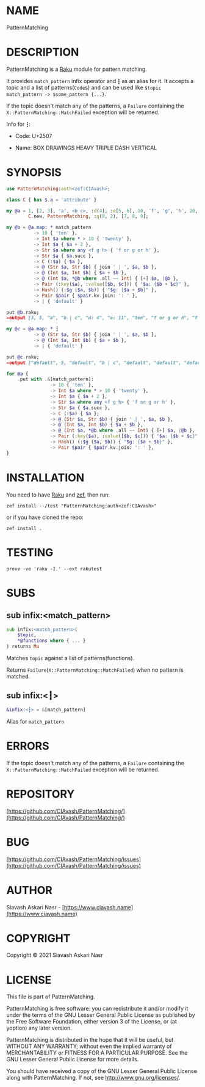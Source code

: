 NAME
====

PatternMatching

DESCRIPTION
===========

PatternMatching is a [Raku](https://www.raku-lang.ir/en/) module for pattern matching.

It provides `match_pattern` infix operator and `┇` as an alias for it. It accepts a topic and a list of patterns(`Code`s) and can be used like `$topic match_pattern -> $some_pattern {...}`.

If the topic doesn't match any of the patterns, a `Failure` containing the `X::PatternMatching::MatchFailed` exception will be returned.

Info for `┇`:

  * Code: U+2507

  * Name: BOX DRAWINGS HEAVY TRIPLE DASH VERTICAL

SYNOPSIS
========

```raku
use PatternMatching:auth<zef:CIAvash>;

class C { has $.a = 'attribute' }

my @a = 1, [2, 3], 'a', <b c>, :d(4), :e[5, 6], 10, 'f', 'g', 'h', 20,
        C.new, PatternMatching, :g(8, 2), [7, 8, 9];

my @b = @a.map: * match_pattern
          -> 10 { 'ten' },
          -> Int $a where * > 10 { 'twenty' },
          -> Int $a { $a + 2 },
          -> Str $a where any <f g h> { 'f or g or h' },
          -> Str $a { $a.succ },
          -> C (:$a) { $a },
          -> @ (Str $a, Str $b) { join ' | ', $a, $b },
          -> @ (Int $a, Int $b) { $a + $b },
          -> @ (Int $a, *@b where .all ~~ Int) { [+] $a, |@b },
          -> Pair (:key($a), :value([$b, $c])) { "$a: {$b + $c}" },
          -> Hash() (:$g ($a, $b)) { "$g: {$a + $b}" },
          -> Pair $pair { $pair.kv.join: ': ' },
          -> | { 'default' }

put @b.raku;
=output [3, 5, "b", "b | c", "d: 4", "e: 11", "ten", "f or g or h", "f or g or h", "f or g or h", "twenty", "attribute", "default", "g: 10", 24]␤

my @c = @a.map: * ┇
          -> @ (Str $a, Str $b) { join ' | ', $a, $b },
          -> @ (Int $a, Int $b) { $a + $b },
          -> | { 'default' }

put @c.raku;
=output ["default", 5, "default", "b | c", "default", "default", "default", "default", "default", "default", "default", "default", "default", "default", "default"]␤

for @a {
    .put with .&[match_pattern]:
                -> 10 { 'ten' },
                -> Int $a where * > 10 { 'twenty' },
                -> Int $a { $a + 2 },
                -> Str $a where any <f g h> { 'f or g or h' },
                -> Str $a { $a.succ },
                -> C (:$a) { $a };
                -> @ (Str $a, Str $b) { join ' | ', $a, $b },
                -> @ (Int $a, Int $b) { $a + $b },
                -> @ (Int $a, *@b where .all ~~ Int) { [+] $a, |@b },
                -> Pair (:key($a), :value([$b, $c])) { "$a: {$b + $c}" },
                -> Hash() (:$g ($a, $b)) { "$g: {$a + $b}" },
                -> Pair $pair { $pair.kv.join: ': ' },
}
```

INSTALLATION
============

You need to have [Raku](https://www.raku-lang.ir/en) and [zef](https://github.com/ugexe/zef), then run:

```console
zef install --/test "PatternMatching:auth<zef:CIAvash>"
```

or if you have cloned the repo:

```console
zef install .
```

TESTING
=======

```console
prove -ve 'raku -I.' --ext rakutest
```

SUBS
====

## sub infix:<match_pattern>

```raku
sub infix:<match_pattern>(
    $topic,
    *@functions where { ... }
) returns Mu
```

Matches `topic` against a list of patterns(functions).

Returns `Failure`(`X::PatternMatching::MatchFailed`) when no pattern is matched.

## sub infix:<┇>

```raku
&infix:<┇> = &[match_pattern]
```

Alias for `match_pattern`

ERRORS
======

If the topic doesn't match any of the patterns, a `Failure` containing the `X::PatternMatching::MatchFailed` exception will be returned.

REPOSITORY
==========

[https://github.com/CIAvash/PatternMatching/](https://github.com/CIAvash/PatternMatching/)

BUG
===

[https://github.com/CIAvash/PatternMatching/issues](https://github.com/CIAvash/PatternMatching/issues)

AUTHOR
======

Siavash Askari Nasr - [https://www.ciavash.name](https://www.ciavash.name)

COPYRIGHT
=========

Copyright © 2021 Siavash Askari Nasr

LICENSE
=======

This file is part of PatternMatching.

PatternMatching is free software: you can redistribute it and/or modify it under the terms of the GNU Lesser General Public License as published by the Free Software Foundation, either version 3 of the License, or (at yoption) any later version.

PatternMatching is distributed in the hope that it will be useful, but WITHOUT ANY WARRANTY; without even the implied warranty of MERCHANTABILITY or FITNESS FOR A PARTICULAR PURPOSE. See the GNU Lesser General Public License for more details.

You should have received a copy of the GNU Lesser General Public License along with PatternMatching. If not, see <http://www.gnu.org/licenses/>.
